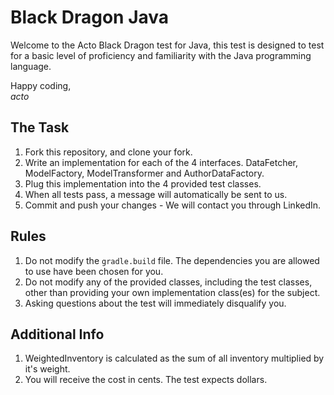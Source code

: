 Black Dragon Java
===
Welcome to the Acto Black Dragon test
for Java, this test is designed to test 
for a basic level of proficiency and
familiarity with the Java programming
language.

Happy coding,\
*acto*


The Task
---
1. Fork this repository, and clone your fork.
2. Write an implementation for each of the 4
interfaces. DataFetcher, ModelFactory,
ModelTransformer and AuthorDataFactory.
3. Plug this implementation into the 4 provided
test classes.
4. When all tests pass, a message will
automatically be sent to us.
5. Commit and push your changes - We will contact
you through LinkedIn.

Rules
---
1. Do not modify the ```gradle.build``` file.
The dependencies you are allowed to use have
been chosen for you.
2. Do not modify any of the provided classes, 
including the test classes, other than providing 
your own implementation class(es) for the subject.
3. Asking questions about the test will immediately
disqualify you.

Additional Info
---
1. WeightedInventory is calculated as the sum of all inventory multiplied by it's weight.   
2. You will receive the cost in cents. The test expects dollars.   